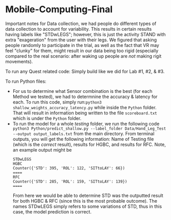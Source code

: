 # Mobile-Computing-Final

Important notes for Data collection, we had people do different types of data collection to account for variability. This results in certain results having labels like "STDwLEGS"; however, this is just the activity STAND with extra "exageration" from the user with their legs. We figured that asking people randomly to participate in the trial, as well as the fact that VR may feel "clunky" for them, might result in our data being too rigid (especially compared to the real scenario: after waking up people are _not_ making rigit movements). 

To run any Quest related code:
Simply build like we did for Lab #1, #2, & #3.

To run Python files:
* For us to determine what Sensor combination is the best (for each Method we tested), we had to determnine the accuracy & latency for each. To run this code, simply run:```python3 shallow_weights_accuracy_latency.py``` while inside the ```Python``` folder. That will result in information being written to the file ```scoreboard.txt``` which is under the ```Python``` folder.
* To run the model for a whole _testing_ folder, we run the following code ```python3 Python/predict_shallow.py --label_folder Data/Hand_Leg_Test --output output_labels.txt``` from the main directory. From terminal outputs, you will get the following information: Name of Testing file (which is the *correct* result), results for HGBC, and results for RFC. Note, an example output might be 
    ```
    STDwLEGS
    HGBC
    Counter({'STD': 395, 'ROL': 122, 'SITtoLAY': 66})
    ====
    RFC
    Counter({'STD': 285, 'ROL': 159, 'SITtoLAY': 139})
    ====
    ```
    From here we would be able to determine STD was the outputted result for both HGBC & RFC (since this is the most probable outcome). The names STDwLEGS simply refers to some variations of STD, thus in this case, the model prediction is correct.
